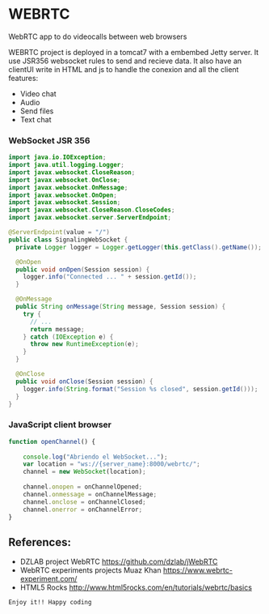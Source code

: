 # WEBRTC
WebRTC app to do videocalls between web browsers

WEBRTC project is deployed in a tomcat7 with a embembed Jetty server. It use JSR356 websocket rules to send and recieve data.
It also have an clientUI write in HTML and js to handle the conexion and all the client features:
- Video chat
- Audio
- Send files
- Text chat

### WebSocket JSR 356
```java
import java.io.IOException;
import java.util.logging.Logger;
import javax.websocket.CloseReason;
import javax.websocket.OnClose;
import javax.websocket.OnMessage;
import javax.websocket.OnOpen;
import javax.websocket.Session;
import javax.websocket.CloseReason.CloseCodes;
import javax.websocket.server.ServerEndpoint;

@ServerEndpoint(value = "/")
public class SignalingWebSocket {
  private Logger logger = Logger.getLogger(this.getClass().getName());

  @OnOpen
  public void onOpen(Session session) {
    logger.info("Connected ... " + session.getId());
  }

  @OnMessage
  public String onMessage(String message, Session session) {
    try {
      // ...
      return message;
    } catch (IOException e) {
      throw new RuntimeException(e);
    }
  }

  @OnClose
  public void onClose(Session session) {
    logger.info(String.format("Session %s closed", session.getId()));
  }
}
```
### JavaScript client browser
```js
function openChannel() {
		
	console.log("Abriendo el WebSocket...");
	var location = "ws://{server_name}:8000/webrtc/";
	channel = new WebSocket(location);
	
	channel.onopen = onChannelOpened;
	channel.onmessage = onChannelMessage;
	channel.onclose = onChannelClosed;
	channel.onerror = onChannelError;
}
```
## References:
- DZLAB project WebRTC <a href="https://github.com/dzlab/jWebRTC">https://github.com/dzlab/jWebRTC
- WebRTC experiments projects Muaz Khan <a href="https://www.webrtc-experiment.com/">https://www.webrtc-experiment.com/
- HTML5 Rocks <a href="http://www.html5rocks.com/en/tutorials/webrtc/basics">http://www.html5rocks.com/en/tutorials/webrtc/basics
```sh
Enjoy it!! Happy coding
```
